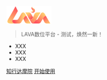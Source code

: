 <!-- _coverpage.md 封面 -->

![logo](lava/base/_media/pic_system_logo.svg ':size=18%')


> LAVA数位平台 - 测试，焕然一新！

- XXX
- XXX
- XXX

[知行达摩院](https://zxdmy.com)
[开始使用](#欢迎使用)
